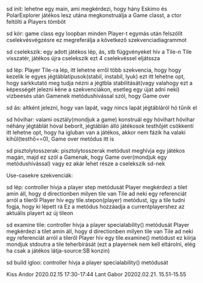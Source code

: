 sd init:
lehetne egy main, ami megkérdezi, hogy hány Eskimo és PolarExplorer játékos lesz
utána megkonstruálja a Game classt, a ctor feltölti a Players tömböt

sd kör:
game class egy loopban minden Player-t egymás után felszólít cselekvésvégzésre
ez megreferálja a következő szekvenciadiagrammot

sd cselekszik:
egy adott játékos lép, ás, stb függvényeket hív a Tile-n
Tile visszatér, játékos újra cselekszik
ezt 4 cselekvéssel eljátssza

sd lép:
Player Tile-ra lép, itt lehetne erről több szekvencia, hogy hogy kezelik le egyes jégtáblatípusok(stabil, instabil, lyuk) ezt
itt lehetne opt, hogy sarkkutató meg tudja nézni a jégtbla stabilitását(vagy valahogy ezt a képességét jelezni kéne a szekvenciákon, esetleg egy újat adni neki)
vízbeesés után Gamenek metódushívással szól, hogy Game over

sd ás:
altként jelezni, hogy van lapát, vagy nincs lapát
jégtábláról hó tűnik el

sd hóvihar:
valami osztály(mondjuk a game) konstruál egy hóvihart
hóvihar néhány jégtáblát hóval beborít, jégtáblán álló játékosok testhőjét csökkenti
itt lehetne opt, hogy ha igluban van a játékos, akkor nem fázik
ha valaki kihűl(testhő==0), Game over metódus itt is

sd pisztolytosszerak:
pisztolytosszerak metódust meghívja egy játékos magán, majd ez szól a Gamenak, hogy Game over(mondjuk egy metódushívással)
vagy ez akár lehet része a cselekszik sd-nek

Use-casekre szekvenciák:

sd lép:
controller hívja a player step metódusát
Player megkérdezi a tilet amin áll, hogy d directionben milyen tile van
Tile ad neki egy referenciát arról a tileről
Player hív egy tile.stepon(player) metódust, így a tile tudni fogja, hogy ki lépett rá
Ez a metódus hozzáadja a currentplayershez az aktuális playert az új tileon

sd examine tile:
controller hívja a player specialability() metódusát
Player megkérdezi a tilet amin áll, hogy d directionben milyen tile van
Tile ad neki egy referenciát arról a tileről
Player hív egy tile.examine() metódust
ez kiírja mondjuk stdoutra a tile teherbírását
(ezt a playernek nem kell eltárolni, elég ha csak a játékos látja-source:SB konzin)

sd build igloo:
controller hívja a player specialability() metódusát


Kiss Andor 2020.02.15 17:30-17:44
Lant Gabor 20202.02.21. 15.51-15.55